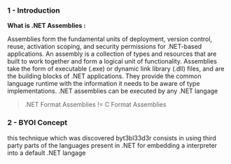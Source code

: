 ### 1 - Introduction 

**What is .NET Assemblies :**

Assemblies form the fundamental units of deployment, version control, reuse, activation scoping, and security permissions for .NET-based applications. An assembly is a collection of types and resources that are built to work together and form a logical unit of functionality. Assemblies take the form of executable (.exe) or dynamic link library (.dll) files, and are the building blocks of .NET applications. 
They provide the common language runtime with the information it needs to be aware of type implementations.
.NET assemblies can be executed by any .NET langage

> .NET Format Assemblies != C Format Assemblies

### 2 - BYOI Concept

this technique which was discovered byt3bl33d3r consists in using third party parts of the languages present in .NET for embedding a interpreter into a default .NET langage
